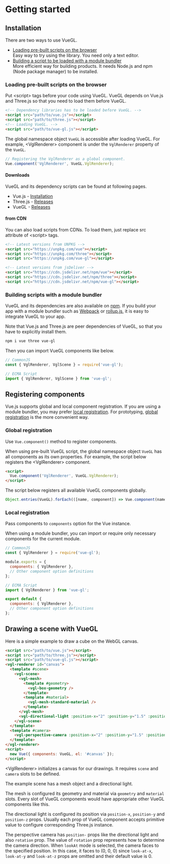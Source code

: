 # Getting started
## Installation
There are two ways to use VueGL.

* [Loading pre-built scripts on the browser](#loading-pre-built-scripts-on-the-browser)  
  Easy way to try using the library. You need only a text editor.
* [Building a script to be loaded with a module bundler](#building-a-script-to-be-loaded-with-a-module-bundler)  
  More efficient way for building products. It needs Node.js and npm (Node package manager) to be
  installed.

### Loading pre-built scripts on the browser
Put &lt;script&gt; tags before your code using VueGL. VueGL depends on Vue.js and Three.js so that you need to load them before VueGL.

```html
<!-- Dependency libraries has to be loaded before VueGL. -->
<script src="path/to/vue.js"></script>
<script src="path/to/three.js"></script>
<!-- Loading VueGL. -->
<script src="path/to/vue-gl.js"></script>
```

The global namespace object `VueGL` is accessible after loading VueGL. For example,
&lt;VglRenderer&gt; component is under the `VglRenderer` property of the `VueGL`.

```js
// Registering the VglRenderer as a global component.
Vue.component('VglRenderer', VueGL.VglRenderer);
```

#### Downloads
VueGL and its dependency scripts can be found at following pages.

* Vue.js - [Installation](https://vuejs.org/v2/guide/installation.html#Direct-lt-script-gt-Include)
* Three.js - [Releases](https://github.com/mrdoob/three.js/releases)
* VueGL - [Releases](https://github.com/vue-gl/vue-gl/releases)

#### from CDN
You can also load scripts from CDNs. To load them, just replace src attribute of &lt;script&gt; tags.

```html
<!-- Latest versions from UNPKG -->
<script src="https://unpkg.com/vue"></script>
<script src="https://unpkg.com/three"></script>
<script src="https://unpkg.com/vue-gl"></script>

<!-- Latest versions from jsDeliver -->
<script src="https://cdn.jsdelivr.net/npm/vue"></script>
<script src="https://cdn.jsdelivr.net/npm/three"></script>
<script src="https://cdn.jsdelivr.net/npm/vue-gl"></script>
```

### Building scripts with a module bundler
VueGL and its dependencies are also available on [npm](//www.npmjs.com). If you build your app with
a module bundler such as [Webpack](//webpack.js.org) or [rollup.js](//rollupjs.org), it is easy to integrate VueGL to your app.

Note that Vue.js and Three.js are peer dependencies of VueGL, so that you have to explicitly install
them.

```sh
npm i vue three vue-gl
```

Then you can import VueGL components like below.

```js
// CommonJS
const { VglRenderer, VglScene } = require('vue-gl');
```
```js
// ECMA Script
import { VglRenderer, VglScene } from 'vue-gl';
```

## Registering components
Vue.js supports global and local component registration. If you are using a module bundler, you may
prefer [local registration](//vuejs.org/v2/guide/components-registration.html#Local-Registration).
For prototyping, [global registration](//vuejs.org/v2/guide/components-registration.html#Global-Registration)
is the more convenient way.

### Global registration
Use `Vue.component()` method to register components.

When using pre-built VueGL script, the global namespace object `VueGL` has all components as its own
properties. For example, the script below registers the &lt;VglRenderer&gt; component.
```html
<script>
  Vue.component('VglRenderer', VueGL.VglRenderer);
</script>
```
The script below registers all available VueGL components globally.
```js
Object.entries(VueGL).forEach(([name, component]) => Vue.component(name, component));
```

### Local registration
Pass components to `components` option for the Vue instance. 

When using a module bundler, you can import or require only necessary components for the current module.

```js
// CommonJS
const { VglRenderer } = require('vue-gl');

module.exports = {
  components: { VglRenderer },
  // Other component option definitions
};
```
```js
// ECMA Script
import { VglRenderer } from 'vue-gl';

export default {
  components: { VglRenderer },
  // Other component option definitions
};
```

## Drawing a scene with VueGL
Here is a simple example to draw a cube on the WebGL canvas.
```html
<script src="path/to/vue.js"></script>
<script src="path/to/three.js"></script>
<script src="path/to/vue-gl.js"></script>
<vgl-renderer id="canvas">
  <template #scene>
    <vgl-scene>
      <vgl-mesh>
        <template #geometry>
          <vgl-box-geometry />
        </template>
        <template #material>
          <vgl-mesh-standard-material />
        </template>
      </vgl-mesh>
      <vgl-directional-light :position-x="2" :position-y="1.5" :position-z="1" />
    </vgl-scene>
  </template>
  <template #camera>
    <vgl-perspective-camera :position-x="2" :position-y="1.5" :position-z="1" rotation="lookAt" />
  </template>
</vgl-renderer>
<script>
  new Vue({ components: VueGL, el: '#canvas' });
</script>
```
<ClientOnly><simple-cube-example /></ClientOnly>
&lt;VglRenderer&gt; initializes a canvas for our drawings. It requires `scene` and `camera` slots to be defined.

The example scene has a mesh object and a directional light.

The mesh is configured its geometry and material via `geometry` and `material` slots. Every slot of
VueGL components would have appropriate other VueGL components like this.

The directional light is configured its position via `position-x`, `position-y` and `position-z`
props. Usually each prop of VueGL component accepts primitive value to configure corresponding
Three.js instance.

The perspective camera has `position-` props like the directional light and also `rotation` prop.
The value of `rotation` prop represents how to determine the camera direction. When `lookAt` mode
is selected, the camera faces to the specified position. In this case, it faces to (0, 0, 0) since
`look-at-x`, `look-at-y` and `look-at-z` props are omitted and their default value is 0.
